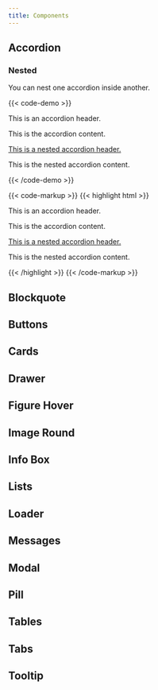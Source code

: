 ```yaml
---
title: Components
---
```


## Accordion

### Nested

You can nest one accordion inside another.

{{< code-demo >}}
<div class="accordion">
  <div href="#" class="accordion__header px-3 py-3 flex--justify-between flex--align-center background--white">
    <div class="flex flex--align-center">
      <p>This is an accordion header.</p>
    </div>
    <i class="pi-angle-down pui-accordion__icon text-med-blue"></i>
  </div>
  <div class="accordion__content background--lighter">
    <div class="px-3 py-3">
      <p>This is the accordion content.</p>
    </div>
    <div class="accordion">
      <a href="#" class="accordion__header px-3 py-3 flex flex--justify-between flex--align-center">
        <div class="flex flex--align-center">
          <p>This is a nested accordion header.</p>
        </div>
        <i class="pi-angle-down pui-accordion__icon text-med-blue"></i>
      </a>
      <div class="accordion__content background--lighter">
        <div class="px-3 py-3">
          <p>This is the nested accordion content.</p>
        </div>
      </div>
    </div>
  </div>
</div>
{{< /code-demo >}}

{{< code-markup >}}
{{< highlight html >}}
<div class="accordion">
  <div href="#" class="accordion__header px-3 py-3 flex--justify-between flex--align-center background--white">
    <div class="flex flex--align-center">
      <p>This is an accordion header.</p>
    </div>
    <i class="pi-angle-down pui-accordion__icon text-med-blue"></i>
  </div>
  <div class="accordion__content background--lighter">
    <div class="px-3 py-3">
      <p>This is the accordion content.</p>
    </div>
    <div class="accordion">
      <a href="#" class="accordion__header px-3 py-3 flex flex--justify-between flex--align-center">
        <div class="flex flex--align-center">
          <p>This is a nested accordion header.</p>
        </div>
        <i class="pi-angle-down pui-accordion__icon text-med-blue"></i>
      </a>
      <div class="accordion__content background--lighter">
        <div class="px-3 py-3">
          <p>This is the nested accordion content.</p>
        </div>
      </div>
    </div>
  </div>
</div>
{{< /highlight >}} 
{{< /code-markup >}}

## Blockquote

## Buttons

## Cards

## Drawer

## Figure Hover

## Image Round

## Info Box

## Lists

## Loader

## Messages

## Modal

## Pill

## Tables

## Tabs

## Tooltip